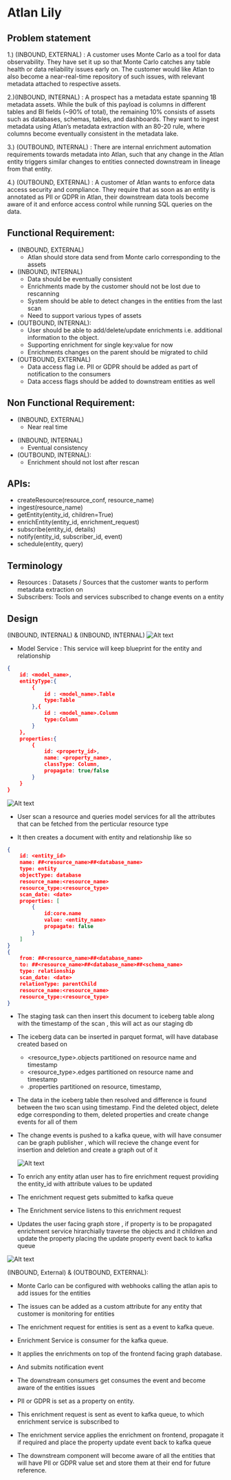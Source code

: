 
# Atlan Lily


## Problem statement
1.) (INBOUND, EXTERNAL) : A customer uses Monte Carlo as a tool for data observability. They have set it up so that Monte Carlo catches any table health or data reliability issues early on. The customer would like Atlan to also become a near-real-time repository of such issues, with relevant metadata attached to respective assets.

2.)(INBOUND, INTERNAL) : A prospect has a metadata estate spanning 1B metadata assets. While the bulk of this payload is columns in different tables and BI fields (~90% of total), the remaining 10% consists of assets such as databases, schemas, tables, and dashboards. They want to ingest metadata using Atlan’s metadata extraction with an 80-20 rule, where columns become eventually consistent in the metadata lake.

3.) (OUTBOUND, INTERNAL) : There are internal enrichment automation requirements towards metadata into Atlan, such that any change in the Atlan entity triggers similar changes to entities connected downstream in lineage from that entity.

4.) (OUTBOUND, EXTERNAL) : A customer of Atlan wants to enforce data access security and compliance. They require that as soon as an entity is annotated as PII or GDPR in Atlan, their downstream data tools become aware of it and enforce access control while running SQL queries on the data.

## Functional Requirement:

* (INBOUND, EXTERNAL)
    * Atlan should store data send from Monte carlo corresponding to the assets
* (INBOUND, INTERNAL)
    * Data should be eventually consistent
    * Enrichments made by the customer should not be lost due to rescanning
    * System should be able to detect changes in the entities from the last scan
    * Need to support various types of assets
*   (OUTBOUND, INTERNAL): 
    * User should be able to add/delete/update enrichments i.e. additional information to the object. 
    * Supporting enrichment for single key:value for now
    * Enrichments changes on the parent should be migrated to child
*   (OUTBOUND, EXTERNAL)
    * Data access flag i.e. PII or GDPR should be added as part of notification to the consumers
    * Data access flags should be added to downstream entities as well



## Non Functional Requirement:
- (INBOUND, EXTERNAL)
    * Near real time 
* (INBOUND, INTERNAL)
    * Eventual consistency
* (OUTBOUND, INTERNAL): 
    * Enrichment should not lost after rescan


## APIs:
* createResource(resource_conf, resource_name)
* ingest(resource_name)
* getEntity(entity_id, children=True)
* enrichEntity(entity_id, enrichment_request)
* subscribe(entity_id, details)
* notify(entity_id, subscriber_id, event)
* schedule(entity, query)

## Terminology
* Resources : Datasets / Sources that the customer wants to perform metadata extraction on
* Subscribers: Tools and services subscribed to change events on a entity

## Design 
(INBOUND, INTERNAL) & (INBOUND, INTERNAL)
![Alt text](designs/ingestion.jpg?raw=true "Title")
* Model Service : This service will keep blueprint for the entity and relationship
```json
{
    id: <model_name>,
    entityType:{
        {   
            id : <model_name>.Table
            type:Table
        },{   
            id : <model_name>.Column
            type:Column
        }
    },
    properties:{
        {
            id: <property_id>,
            name: <property_name>,
            classType: Column,
            propagate: true/false
        }
    }
}
```
![Alt text](designs/ingestion_user_flow.jpg?raw=true "Title")
* User scan a resource and queries model services for all the attributes that can be fetched from the perticular resource type

* It then creates a document with entity and relationship like so

```json
{   
    id: <entity_id>
    name: ##<resource_name>##<database_name>
    type: entity
    objectType: database
    resource_name:<resource_name>
    resource_type:<resource_type>
    scan_date: <date>
    properties: [
        {
            id:core.name
            value: <entity_name>
            propagate: false
        }
    ]
}
{
    from: ##<resource_name>##<database_name>
    to: ##<resource_name>##<database_name>##<schema_name>
    type: relationship
    scan_date: <date>
    relationType: parentChild
    resource_name:<resource_name>
    resource_type:<resource_type>
}
```

* The staging task can then insert this document to iceberg table along with the timestamp of the scan , this will act as our staging db 
* The iceberg data can be inserted in parquet format, will have database created based on
    *   <resource_type>.objects partitioned on resource name and timestamp
    *   <resource_type>.edges partitioned on resource name and timestamp
    *   <type>.properties partitioned on resource, timestamp, 
* The data in the iceberg table then resolved and difference is found between the two scan using timestamp.
Find the deleted object, delete edge corresponding to them, deleted properties and create change events for all of them

* The change events is pushed to a kafka queue, with will have consumer can be graph publisher , which will recieve the change event for insertion and deletion and create a graph out of it

  ![Alt text](designs/enrichment_service.jpg?raw=true "Title")

* To enrich any entity atlan user has to fire enrichment request providing the entity_id with attribute values to be updated

* The enrichment request gets submitted to kafka queue

* The Enrichment service listens to this enrichment request

* Updates the user facing graph store , if property is to be propagated enrichment service hirarchially traverse the objects and it children and update the property placing the update property event back to kafka queue

![Alt text](designs/enrichment_flow.jpg?raw=true "Title")

(INBOUND, External) & (OUTBOUND, EXTERNAL):
* Monte Carlo can be configured with webhooks calling the atlan apis to add issues for the entities

* The issues can be added as a custom attribute for any entity that customer is monitoring for entities

* The enrichment request for entities is sent as a event to kafka queue. 

* Enrichment Service is consumer for the kafka queue.

* It applies the enrichments on top of the frontend facing graph database. 

* And submits notification event

* The downstream consumers get consumes the event and become aware of the entities issues

* PII or GDPR is set as a property on entity. 

* This enrichment request is sent as event to kafka queue, to which enrichment service is subscribed to 

* The enrichment service applies the enrichment on frontend, propagate it if required and place the property update event back to kafka queue

* The downstream component will become aware of all the entities that will have PII or GDPR value set and store them at their end for future reference. 








